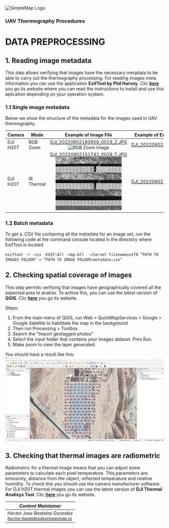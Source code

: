 <img src="https://simplemap.io/wp-content/uploads/2022/08/Color-logo-no-background-1-2048x522.png" alt="SimpleMap Logo" width="236" height="60">

### UAV Thermography Procedures

# DATA PREPROCESSING

## 1. Reading image metadata
This step allows verifying that images have the necessary metadata to be able to carry out the thermography processing.
For reading images meta information you can use the application **ExifTool by Phil Harvey**. Clic [**here**](https://exiftool.org/) you go its website where you can read the instructions to install and use this aplication depending on your operation system.

### 1.1 Single image metadata
Below we show the structure of the metadata for the images used in UAV thermography.

|Camera|Mode|Example of Image File |Example of ExifTool Output File|
|-|-|:-:|-|
|DJI H20T|RGB Zoom|[DJI_20220902160959_0019_Z.JPG](resources/data_preprocessing/DJI_20220902160959_0019_Z.JPG)<br><img src="resources/data_preprocessing/DJI_20220902160959_0019_Z.JPG" alt="RGB Zoom Image" width="210">|[DJI_20220902160959_0019_Z.txt](resources/data_preprocessing/DJI_20220902160959_0019_Z.txt)|
|DJI H20T|IR Thermal|[DJI_20220902151742_0028_T.JPG](resources/data_preprocessing/DJI_20220902151742_0028_T.JPG)<br><img src="resources/data_preprocessing/DJI_20220902151742_0028_T.JPG" alt="IR Thermal Image" width="210">|[DJI_20220902151742_0028_T.txt](resources/data_preprocessing/DJI_20220902151742_0028_T.txt)|

### 1.2 Batch metadata
To get a .CSV file containing all the metadata for an image set, run the following code at the command console located in the directory where ExifTool is located

    exiftool -r -csv -EXIF:All -xmp:All  -charset filename=utf8 “PATH TO IMAGES FOLDER" > “PATH TO IMAGE FOLDER\metadata.csv"

## 2. Checking spatial coverage of images
This step permits verifying that images have geographically covered  all the expected area to analise. To achive this, you can use the latest version of **QGIS**. Clic [**here**](https://www.qgis.org/) you go its website.

Steps: 
1. From the main menu of QGIS, run Web > QuickMapServices > Google > Google Satellite to habilitate the map in the background
2. Then run Processing > Toolbox
3. Search the "Import geotagged photos"
4. Select the input folder that contains your images dataset. Pres Run.
5. Make zoom to view the layer generated.
 
You should have a result like this:
<br> 
<img src="resources/data_preprocessing/geotagged_photos.jpg" alt="geotagged_photos" width="800">


## 3. Checking that thermal images are radiometric
Radiometric for a thermal image means that you can adjust some parameters to calculate each pixel temperature. This parameters are: emissivity, distance from the object, reflected temperature and relative humidity. To check this you should use the camera manufacturer software. For DJI H20T thermal images you can use the latest version of **DJI Thermal Analisys Tool**. Clic [**here**](https://www.dji.com/downloads/softwares/dji-dtat3/) you go its website.


|*Content Maintainer*|
|-|
|*Hector Jose Bastidas Gonzalez*<br>*hector.bastidas@simplemap.io*|
